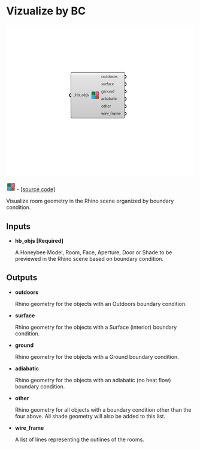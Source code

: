 # Vizualize by BC

![](../../.gitbook/assets/Vizualize_by_BC.png)

![](../../.gitbook/assets/Vizualize_by_BC%20%281%29.png) - [\[source code\]](https://github.com/ladybug-tools/honeybee-grasshopper-core/blob/master/honeybee_grasshopper_core/src//HB%20Vizualize%20by%20BC.py)

Visualize room geometry in the Rhino scene organized by boundary condition.

## Inputs

* **hb\_objs \[Required\]**

  A Honeybee Model, Room, Face, Aperture, Door or Shade to be previewed in the Rhino scene based on boundary condition. 

## Outputs

* **outdoors**

  Rhino geometry for the objects with an Outdoors boundary condition. 

* **surface**

  Rhino geometry for the objects with a Surface \(interior\) boundary condition. 

* **ground**

  Rhino geometry for the objects with a Ground boundary condition. 

* **adiabatic**

  Rhino geometry for the objects with an adiabatic \(no heat flow\) boundary condition. 

* **other**

  Rhino geometry for all objects with a boundary condition other than the four above. All shade geometry will also be added to this list. 

* **wire\_frame**

  A list of lines representing the outlines of the rooms. 

